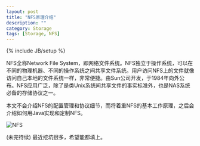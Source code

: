 ```yaml
---
layout: post
title: "NFS原理介绍"
description: ""
category: Storage 
tags: [Storage, NFS]
---
```

{% include JB/setup %}

NFS全称Network File System，即网络文件系统。NFS独立于操作系统，可以在不同的物理机器、不同的操作系统之间共享文件系统。用户访问NFS上的文件就像访问自己本地的文件系统一样，非常便捷。由Sun公司开发，于1984年向外公布。NFS应用广泛，除了是类Unix系统间共享文件的事实标准外，也是NAS系统必备的存储协议之一。

本文不会介绍NFS的配置管理和协议细节，而将着重NFS的基本工作原理，之后会介绍如何用Java实现和定制NFS。

![NFS](http://zhaox.github.io/assets/images/NFS.png) 

(未完待续) 最近挖坑很多，希望能都填上。
